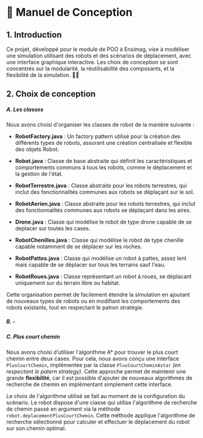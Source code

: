 
# 📖 Manuel de Conception

## 1. Introduction
Ce projet, développé pour le module de POO à Ensimag, vise à modéliser une simulation utilisant des robots et des scénarios de déplacement, avec une interface graphique interactive. Les choix de conception se sont concentrés sur la modularité, la réutilisabilité des composants, et la flexibilité de la simulation. 🤖💡

## 2. Choix de conception

##### A. Les classes


Nous avons choisi d'organiser les classes de robot de la manière suivante :

- **RobotFactory.java** : Un factory pattern utilisé pour la création des différents types de robots, assurant une création centralisée et flexible des objets Robot.

- **Robot.java** : Classe de base abstraite qui définit les caractéristiques et comportements communs à tous les robots, comme le déplacement et la gestion de l'état.

- **RobotTerrestre.java** : Classe abstraite pour les robots terrestres, qui inclut des fonctionnalités communes aux robots se déplaçant sur le sol.

- **RobotAerien.java** : Classe abstraite pour les robots terrestres, qui inclut des fonctionnalités communes aux robots se déplaçant dans les aires.

- **Drone.java** : Classe qui modélise le robot de type drone capable de se deplacer sur toutes les cases.

- **RobotChenilles.java** : Classe qui modélise le robot de type chenille capable notamment de se déplacer sur les roches.

- **RobotPattes.java** : Classe qui modélise un robot à pattes, assez lent mais capable de se déplacer sur tous les terrains sauf l'eau.


- **RobotRoues.java** : Classe représentant un robot à roues, se déplacant uniquement sur du terrain libre ou habitat.

Cette organisation permet de facilement étendre la simulation en ajoutant de nouveaux types de robots ou en modifiant les comportements des robots existants, tout en respectant le patron stratégie.

##### B. -

##### C. Plus court chemin

Nous avons choisi d’utiliser l'algorithme A* pour trouver le plus court chemin entre deux cases. Pour cela, nous avons conçu une interface `PlusCourtChemin`, implémentée par la classe `PlusCourtCheminAstar` *(en respectant le patern strategy)*. Cette approche permet de maintenir une grande **flexibilité**, car il est possible d'ajouter de nouveaux algorithmes de recherche de chemin en implémentant simplement cette interface.

Le choix de l'algorithme utilisé se fait au moment de la configuration du scénario. Le robot dispose d'une classe qui utilise l'algorithme de recherche de chemin passé en argument via la méthode `robot.deplacementPlusCourtChemin`. Cette méthode applique l'algorithme de recherche sélectionné pour calculer et effectuer le déplacement du robot sur son chemin optimal.



